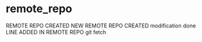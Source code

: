 # remote_repo
REMOTE REPO CREATED
NEW REMOTE REPO CREATED
modification done
LINE ADDED IN REMOTE REPO
git fetch 
